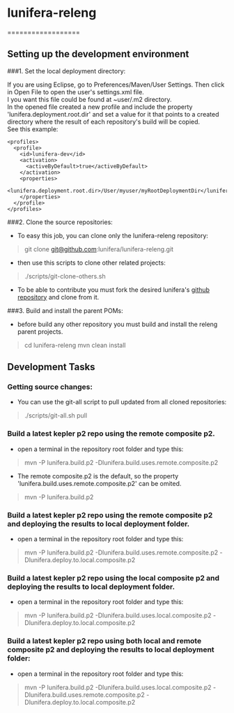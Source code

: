 # lunifera-releng
==================

## Setting up the development environment

###1. Set the local deployment directory:

If you are using Eclipse, go to Preferences/Maven/User Settings. Then click in Open File to open the user's settings.xml file.    
I you want this file could be found at ~user/.m2 directory.    
In the opened file created a new profile and include the property 'lunifera.deployment.root.dir' and set a value for it that points to a created directory where the result of each repository's build will be copied.     
See this example:

    <profiles>
      <profile>
        <id>lunifera-dev</id>
        <activation>
          <activeByDefault>true</activeByDefault>
        </activation>
        <properties>
          <lunifera.deployment.root.dir>/User/myuser/myRootDeploymentDir</lunifera.deployment.root.dir>
        </properties>
      </profile>
    </profiles>

###2. Clone the source repositories:
- To easy this job, you can clone only the lunifera-releng repository:
> git clone git@github.com:lunifera/lunifera-releng.git

- then use this scripts to clone other related projects:
> ./scripts/git-clone-others.sh

- To be able to contribute you must fork the desired lunifera's [github repository](https://github.com/lunifera?tab=repositories) and clone from it.


###3. Build and install the parent POMs:
- before build any other repository you must build and install the releng parent projects.    
>    cd lunifera-releng
>    mvn clean install


## Development Tasks

### Getting source changes:
- You can use the git-all script to pull updated from all cloned repositories:    
>    ./scripts/git-all.sh pull

### Build a latest kepler p2 repo using the remote composite p2. 
- open a terminal in the repository root folder and type this:    
>    mvn -P lunifera.build.p2 -Dlunifera.build.uses.remote.composite.p2

- The remote composite.p2 is the default, so the property 'lunifera.build.uses.remote.composite.p2' can be omited.    
>    mvn -P lunifera.build.p2


### Build a latest kepler p2 repo using the remote composite p2 and deploying the results to local deployment folder.
- open a terminal in the repository root folder and type this:    
>    mvn -P lunifera.build.p2 -Dlunifera.build.uses.remote.composite.p2 -Dlunifera.deploy.to.local.composite.p2 


### Build a latest kepler p2 repo using the local composite p2 and deploying the results to local deployment folder.
- open a terminal in the repository root folder and type this:    
>    mvn -P lunifera.build.p2 -Dlunifera.build.uses.local.composite.p2 -Dlunifera.deploy.to.local.composite.p2


### Build a latest kepler p2 repo using both local and remote composite p2 and deploying the results to local deployment folder:
- open a terminal in the repository root folder and type this:
>    mvn -P lunifera.build.p2 -Dlunifera.build.uses.local.composite.p2 -Dlunifera.build.uses.remote.composite.p2 -Dlunifera.deploy.to.local.composite.p2

